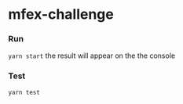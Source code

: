 # mfex-challenge

### Run

`yarn start` the result will appear on the the console

### Test

`yarn test`
